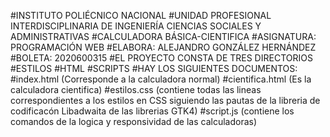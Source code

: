 #INSTITUTO POLIÉCNICO NACIONAL
#UNIDAD PROFESIONAL INTERDISCIPLINARIA DE INGENIERÍA CIENCIAS SOCIALES Y ADMINISTRATIVAS
#CALCULADORA BÁSICA-CIENTIFICA
#ASIGNATURA: PROGRAMACIÓN WEB
#ELABORA: ALEJANDRO GONZÁLEZ HERNÁNDEZ
#BOLETA: 2020600315
#EL PROYECTO CONSTA DE TRES DIRECTORIOS
    #ESTILOS
    #HTML
    #SCRIPTS
#HAY LOS SIGUIENTES DOCUMENTOS:
    #index.html (Corresponde a la calculadora normal)
    #cientifica.html (Es la calculadora cientifica)
    #estilos.css (contiene todas las lineas correspondientes a los estilos en CSS siguiendo las pautas de la libreria de codificacón Libadwaita de las librerias GTK4)
    #script.js (contiene los comandos de la logica y responsividad de las calculadoras)
